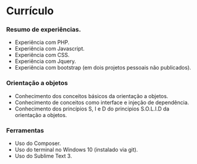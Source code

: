 # Currículo

### Resumo de experiências.

* Experiência com PHP.
* Experiência com Javascript.
* Experiência com CSS.
* Experiência com Jquery.
* Experiência com bootstrap (em dois projetos pessoais não publicados).

### Orientação a objetos

* Conhecimento dos conceitos básicos da orientação a objetos.
* Conhecimento de conceitos como interface e injeção de dependência.
* Conhecimento dos princípios S, I e D do principios S.O.L.I.D da orientação a objetos.

### Ferramentas

* Uso do Composer.
* Uso do terminal no Windows 10 (instalado via git).
* Uso do Sublime Text 3.
